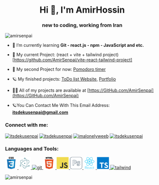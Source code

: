 <h1 align="center">Hi 👋, I'm AmirHossin</h1>
<h3 align="center">new to coding, working from Iran</h3>

<p align="left"> <img src="https://komarev.com/ghpvc/?username=amirsenpai&label=Profile%20views&color=0e75b6&style=flat" alt="amirsenpai" /> </p>

- 🌱 I’m currently learning **Git - react.js - npm - JavaScript and etc.**

- 💢 My current Project: (react + vite + tailwind project)[https://github.com/AmirSenpai/vite-react-tailwind-project]

- 💫 My second Project for now: [Pomodoro timer](https://github.com/AmirSenpai/pomodoro)
  
- 🪐 My finished projects: [ToDo list Website](https://github.com/AmirSenpai/ToDo-list-website-amir), [Portfolio](https://github.com/AmirSenpai/portfolio)

- 👨‍💻 All of my projects are available at [https://GitHub.com/AmirSenpai](https://GitHub.com/AmirSenpai)

- 🪐You Can Contact Me With This Email Address: **itsdekusenpai@gmail.com**

<h3 align="left">Connect with me:</h3>
<p align="left">
<a href="https://codepen.io/itsdekusenpai" target="blank"><img align="center" src="https://raw.githubusercontent.com/rahuldkjain/github-profile-readme-generator/master/src/images/icons/Social/codepen.svg" alt="itsdekusenpai" height="30" width="40" /></a>
<a href="https://dev.to/itsdekusenpai" target="blank"><img align="center" src="https://raw.githubusercontent.com/rahuldkjain/github-profile-readme-generator/master/src/images/icons/Social/devto.svg" alt="itsdekusenpai" height="30" width="40" /></a>
<a href="https://twitter.com/imalonelyweeb" target="blank"><img align="center" src="https://raw.githubusercontent.com/rahuldkjain/github-profile-readme-generator/master/src/images/icons/Social/twitter.svg" alt="imalonelyweeb" height="30" width="40" /></a>
<a href="https://instagram.com/itsdekusenpai" target="blank"><img align="center" src="https://raw.githubusercontent.com/rahuldkjain/github-profile-readme-generator/master/src/images/icons/Social/instagram.svg" alt="itsdekusenpai" height="30" width="40" /></a>
</p>

<h3 align="left">Languages and Tools:</h3>
<p align="left"> <a href="https://www.w3schools.com/css/" target="_blank" rel="noreferrer"> <img src="https://raw.githubusercontent.com/devicons/devicon/master/icons/css3/css3-original-wordmark.svg" alt="css3" width="40" height="40"/> </a> <a href="https://www.electronjs.org" target="_blank" rel="noreferrer"> <img src="https://raw.githubusercontent.com/devicons/devicon/master/icons/electron/electron-original.svg" alt="electron" width="40" height="40"/> </a> <a href="https://git-scm.com/" target="_blank" rel="noreferrer"> <img src="https://www.vectorlogo.zone/logos/git-scm/git-scm-icon.svg" alt="git" width="40" height="40"/> </a> <a href="https://www.w3.org/html/" target="_blank" rel="noreferrer"> <img src="https://raw.githubusercontent.com/devicons/devicon/master/icons/html5/html5-original-wordmark.svg" alt="html5" width="40" height="40"/> </a> <a href="https://developer.mozilla.org/en-US/docs/Web/JavaScript" target="_blank" rel="noreferrer"> <img src="https://raw.githubusercontent.com/devicons/devicon/master/icons/javascript/javascript-original.svg" alt="javascript" width="40" height="40"/> </a> <a href="https://www.photoshop.com/en" target="_blank" rel="noreferrer"> <img src="https://raw.githubusercontent.com/devicons/devicon/master/icons/photoshop/photoshop-line.svg" alt="photoshop" width="40" height="40"/> </a> <a href="https://reactjs.org/" target="_blank" rel="noreferrer"> <img src="https://raw.githubusercontent.com/devicons/devicon/master/icons/react/react-original-wordmark.svg" alt="react" width="40" height="40"/> </a> <a href="https://www.typescriptlang.org/" target="_blank" rel="noreferrer"> <img src="https://raw.githubusercontent.com/devicons/devicon/master/icons/typescript/typescript-original.svg" alt="typescript" width="40" height="40"/> </a> <a href="https://tailwindcss.com/" target="_blank" rel="noreferrer"> <img src="https://www.vectorlogo.zone/logos/tailwindcss/tailwindcss-icon.svg" alt="tailwind" width="40" height="40"/> </a></p>

<p><img align="center" src="https://github-readme-stats.vercel.app/api/top-langs?username=amirsenpai&show_icons=true&locale=en&layout=compact" alt="amirsenpai" /></p>
